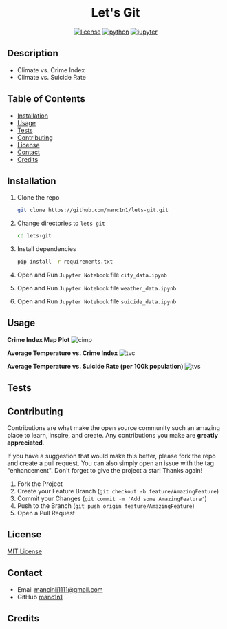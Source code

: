 <div align="center">

# Let's Git

[![license][license]][license-url]
[![python][python]][python-url]
[![jupyter][jupyter]][jupyter-url]

</div>

## Description
-   Climate vs. Crime Index
-   Climate vs. Suicide Rate

## Table of Contents

-   [Installation](#installation)
-   [Usage](#usage)
-   [Tests](#tests)
-   [Contributing](#contributing)
-   [License](#license)
-   [Contact](#contact)
-   [Credits](#credits)

## Installation

1.  Clone the repo

    ```sh
    git clone https://github.com/manc1n1/lets-git.git
    ```

2.  Change directories to `lets-git`

    ```sh
    cd lets-git
    ```

3.  Install dependencies

    ```sh
    pip install -r requirements.txt
    ```
    
4.  Open and Run `Jupyter Notebook` file `city_data.ipynb`
5.  Open and Run `Jupyter Notebook` file `weather_data.ipynb`
6.  Open and Run `Jupyter Notebook` file `suicide_data.ipynb`

## Usage

**Crime Index Map Plot**
![cimp](https://github.com/manc1n1/lets-git/assets/18316547/b477d2b9-bb9f-4711-afa5-10cc154a82ad)

**Average Temperature vs. Crime Index**
![tvc](https://github.com/manc1n1/lets-git/assets/18316547/1c2afe07-d215-4635-9d54-29da8504ae2e)

**Average Temperature vs. Suicide Rate (per 100k population)**
![tvs](https://github.com/manc1n1/lets-git/assets/18316547/22d79225-59c8-44b8-97bf-e69865d51cff)

## Tests

## Contributing

Contributions are what make the open source community such an amazing place to learn, inspire, and create. Any contributions you make are **greatly appreciated**.

If you have a suggestion that would make this better, please fork the repo and create a pull request. You can also simply open an issue with the tag "enhancement".
Don't forget to give the project a star! Thanks again!

1. Fork the Project
2. Create your Feature Branch (`git checkout -b feature/AmazingFeature`)
3. Commit your Changes (`git commit -m 'Add some AmazingFeature'`)
4. Push to the Branch (`git push origin feature/AmazingFeature`)
5. Open a Pull Request

## License

[MIT License](https://opensource.org/licenses/MIT)

## Contact

-   Email mancinij1111@gmail.com
-   GitHub [manc1n1](https://github.com/manc1n1)

## Credits

[license]: https://img.shields.io/github/license/manc1n1/lets-git.svg?style=for-the-badge
[license-url]: https://github.com/manc1n1/lets-git/blob/master/LICENSE
[python]: https://img.shields.io/badge/python-3776AB?style=for-the-badge&logo=python&logoColor=ffdd54
[python-url]: https://www.python.org/
[jupyter]: https://img.shields.io/badge/jupyter-F37626?style=for-the-badge&logo=jupyter&logoColor=white
[jupyter-url]: https://jupyter.org/
